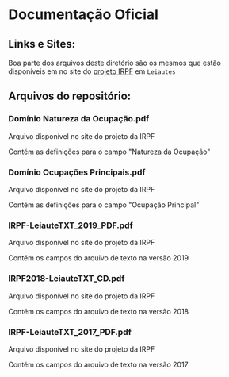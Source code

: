 # Documentação Oficial

## Links e Sites:

Boa parte dos arquivos deste diretório são os mesmos que estão disponíveis em no site do [projeto IRPF](http://receita.economia.gov.br/orientacao/tributaria/declaracoes-e-demonstrativos/dirpf/entrega-da-declaracao-do-irpf/projeto-irpf-leiautes) em `Leiautes`


## Arquivos do repositório:

### Domínio Natureza da Ocupação.pdf

Arquivo disponível no site do projeto da IRPF

Contém as definições para o campo "Natureza da Ocupação"

### Domínio Ocupações Principais.pdf

Arquivo disponível no site do projeto da IRPF

Contém as definições para o campo "Ocupação Principal"

### IRPF-LeiauteTXT_2019_PDF.pdf

Arquivo disponível no site do projeto da IRPF

Contém os campos do arquivo de texto na versão 2019

### IRPF2018-LeiauteTXT_CD.pdf

Arquivo disponível no site do projeto da IRPF

Contém os campos do arquivo de texto na versão 2018

### IRPF-LeiauteTXT_2017_PDF.pdf

Arquivo disponível no site do projeto da IRPF

Contém os campos do arquivo de texto na versão 2017

